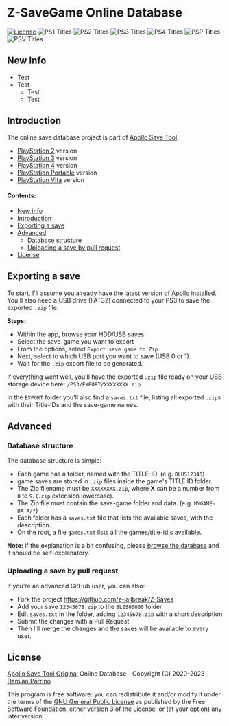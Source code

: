 # Z-SaveGame Online Database

[![License][img_license]][app_license]
![PS1 Titles](https://img.shields.io/github/directory-file-count/z-jailbreak/Z-Saves/PS1?label=PS1%20Games&type=dir)
![PS2 Titles](https://img.shields.io/github/directory-file-count/z-jailbreak/Z-Saves/PS2?label=PS2%20Games&type=dir)
![PS3 Titles](https://img.shields.io/github/directory-file-count/z-jailbreak/Z-Saves/PS3?label=PS3%20Games&type=dir)
![PS4 Titles](https://img.shields.io/github/directory-file-count/z-jailbreak/Z-Saves/PS4?label=PS4%20Games&type=dir)
![PSP Titles](https://img.shields.io/github/directory-file-count/z-jailbreak/Z-Saves/PSP?label=PSP%20Games&type=dir)
![PSV Titles](https://img.shields.io/github/directory-file-count/z-jailbreak/Z-Saves/PSV?label=PS%20Vita%20Games&type=dir)

## New Info

 - Test
 - Test 
   - Test
   - Test

## Introduction

The online save database project is part of [Apollo Save Tool](https://github.com/bucanero/apollo-ps3):
 - [PlayStation 2](https://github.com/bucanero/apollo-ps2) version
 - [PlayStation 3](https://github.com/bucanero/apollo-ps3) version
 - [PlayStation 4](https://github.com/bucanero/apollo-ps4) version
 - [PlayStation Portable](https://github.com/bucanero/apollo-psp) version
 - [PlayStation Vita](https://github.com/bucanero/apollo-vita) version

#### Contents:

 - [New info](#info)
 - [Introduction](#introduction)
 - [Exporting a save](#exporting-a-save)
 - [Advanced](#advanced)
    - [Database structure](#database-structure)
    - [Uploading a save by pull request](#uploading-a-save-by-pull-request)
 - [License](#license)

## Exporting a save

To start, I'll assume you already have the latest version of Apollo installed. You'll also need a USB drive (FAT32) connected to your PS3 to save the exported `.zip` file.

**Steps:**

 - Within the app, browse your HDD/USB saves
 - Select the save-game you want to export
 - From the options, select `Export save game to Zip`
 - Next, select to which USB port you want to save (USB 0 or 1).
 - Wait for the `.zip` export file to be generated.

If everything went well, you'll have the exported `.zip` file ready on your USB storage device here:
`/PS3/EXPORT/XXXXXXXX.zip`

In the `EXPORT` folder you'll also find a `saves.txt` file, listing all exported `.zip`s with their Title-IDs and the save-game names.

## Advanced

### Database structure

The database structure is simple:
 - Each game has a folder, named with the TITLE-ID. (e.g. `BLUS12345`)
 - game saves are stored in `.zip` files inside the game's TITLE ID folder.
 - The Zip filename must be `XXXXXXXX.zip`, where **X** can be a number from `0` to `9`. (`.zip` extension lowercase).
 - The Zip file must contain the save-game folder and data. (e.g. `MYGAME-DATA/*`)
 - Each folder has a `saves.txt` file that lists the available saves, with the description.
 - On the root, a file `games.txt` lists all the games/title-id's available.

**Note:** if the explanation is a bit confusing, please [browse the database](https://z-jailbreak.github.io/Z-Saves/) and it should be self-explanatory.


### Uploading a save by pull request

If you're an advanced GitHub user, you can also:
 - Fork the project https://github.com/z-jailbreak/Z-Saves
 - Add your save `12345678.zip` to the `BLES00000` folder
 - Edit `saves.txt` in the folder, adding `12345678.zip` with a short description
 - Submit the changes with a Pull Request
 - Then I'll merge the changes and the saves will be available to every user.

## License


[Apollo Save Tool Original](https://github.com/bucanero/apollo-saves/) Online Database - Copyright (C) 2020-2023 [Damian Parrino](https://twitter.com/dparrino)

This program is free software: you can redistribute it and/or modify
it under the terms of the [GNU General Public License][app_license] as published by
the Free Software Foundation, either version 3 of the License, or
(at your option) any later version.

[app_license]: https://github.com/bucanero/apollo-saves/blob/master/LICENSE
[img_license]: https://img.shields.io/github/license/bucanero/apollo-saves.svg?maxAge=2592000
